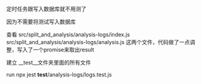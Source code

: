 定时任务跟写入数据库就不用测了

因为不需要将测试写入数据库

查看 
src/split_and_analysis/analysis-logs/index.js
src/split_and_analysis/analysis-logs/analysis.js
这两个文件，代码做了一点调整，写入了一个promise来取出result


建立 __test__文件夹里面的所有文件

run 
npx jest __test__/analysis-logs/logs.test.js


